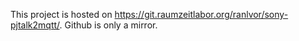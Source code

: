This project is hosted on https://git.raumzeitlabor.org/ranlvor/sony-pjtalk2mqtt/. Github is only a mirror.
